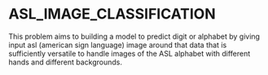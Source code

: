 # ASL_IMAGE_CLASSIFICATION
This problem aims to building a model to predict digit or alphabet by giving input asl (american sign language) image around that data that is sufficiently versatile to handle images of the ASL alphabet with different hands and different backgrounds.
